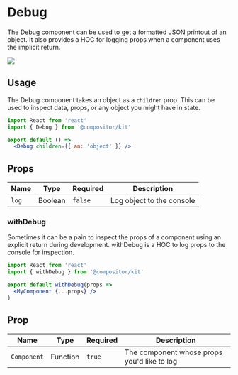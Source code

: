 # Debug

The Debug component can be used to get a formatted JSON printout of an object.
It also provides a HOC for logging props when a component uses the implicit return.

![](images/debug.png)

## Usage

The Debug component takes an object as a `children` prop.
This can be used to inspect data, props, or any object you might have in state.

```jsx
import React from 'react'
import { Debug } from '@compositor/kit'

export default () =>
  <Debug children={{ an: 'object' }} />
```

## Props

Name | Type | Required | Description
---|---|---|---
`log` | Boolean | `false` | Log object to the console

### withDebug

Sometimes it can be a pain to inspect the props of a component using an explicit return during development.
withDebug is a HOC to log props to the console for inspection.

```jsx
import React from 'react'
import { withDebug } from '@compositor/kit'

export default withDebug(props =>
  <MyComponent {...props} />
)
```

## Prop

Name | Type | Required | Description
---|---|---|---
`Component` | Function | `true` | The component whose props you'd like to log
